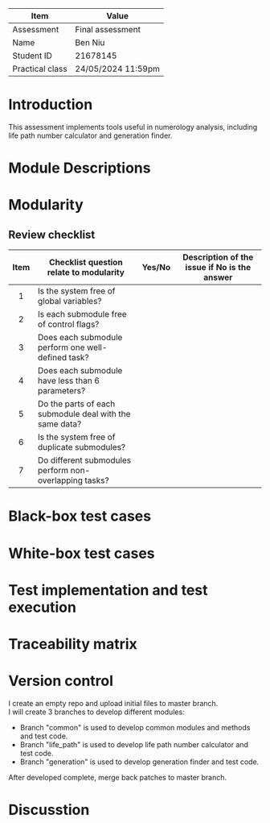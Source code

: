 | Item       | Value            |
| ---------- | ---------------- |
| Assessment | Final assessment |
| Name       | Ben Niu          |
| Student ID | 21678145         |
| Practical class | 24/05/2024 11:59pm |

# Introduction

This assessment implements tools useful in numerology analysis, including life path number calculator and generation finder.

# Module Descriptions

# Modularity

## Review checklist

| Item | Checklist question relate to modularity | Yes/No | Description of the issue if No is the answer |
| :--: | --------------------------------------- | :----: | -------------------------------------------- |
| 1 | Is the system free of global variables? |  |  |
| 2 | Is each submodule free of control flags? |  |  |
| 3 | Does each submodule perform one well-defined task? |  |  |
| 4 | Does each submodule have less than 6 parameters? |  |  |
| 5 | Do the parts of each submodule deal with the same data? |  |  |
| 6 | Is the system free of duplicate submodules? |  |  |
| 7 | Do different submodules perform non-overlapping tasks? |  |  |

# Black-box test cases

# White-box test cases

# Test implementation and test execution

# Traceability matrix

# Version control

I create an empty repo and upload initial files to master branch.  
I will create 3 branches to develop different modules:  

- Branch "common" is used to develop common modules and methods and test code.  
- Branch "life_path" is used to develop life path number calculator and test code.  
- Branch "generation" is used to develop generation finder and test code.

After developed complete, merge back patches to master branch.

# Discusstion
